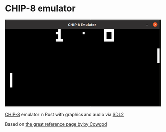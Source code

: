 # CHIP-8 emulator

![](screenshot.png)

[CHIP-8](https://en.wikipedia.org/wiki/CHIP-8) emulator in Rust with graphics and audio via [SDL2](https://docs.rs/sdl2/0.34.5/sdl2/).

Based on [the great reference page by by Cowgod](http://devernay.free.fr/hacks/chip8/C8TECH10.HTM)
